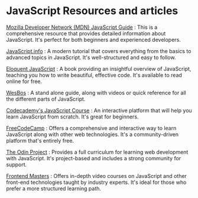 # JavaScript Resources and articles
[Mozilla Developer Network (MDN) JavaScript Guide](https://developer.mozilla.org/en-US/docs/Web/JavaScript/Guide)
: This is a comprehensive resource that provides detailed information about JavaScript. It's perfect for both beginners and experienced developers.


[JavaScript.info](https://javascript.info/)
: A modern tutorial that covers everything from the basics to advanced topics in JavaScript. It's well-structured and easy to follow.


[Eloquent JavaScript](https://eloquentjavascript.net/)
: A book providing an insightful overview of JavaScript, teaching you how to write beautiful, effective code. It's available to read online for free.


[WesBos](https://wesbos.com/javascript/)
: A stand alone guide, along with videos or quick reference for all the different parts of JavaScript.


[Codecademy's JavaScript Course](https://www.codecademy.com/learn/introduction-to-javascript)
: An interactive platform that will help you learn JavaScript from scratch. It's great for beginners.


[FreeCodeCamp](https://www.freecodecamp.org/)
: Offers a comprehensive and interactive way to learn JavaScript along with other web technologies. It's a community-driven platform that's entirely free.


[The Odin Project](https://www.theodinproject.com/paths/full-stack-javascript/courses/javascript) 
: Provides a full curriculum for learning web development with JavaScript. It's project-based and includes a strong community for support.


[Frontend Masters](https://frontendmasters.com/)
: Offers in-depth video courses on JavaScript and other front-end technologies taught by industry experts. It's ideal for those who prefer a more structured learning path.
